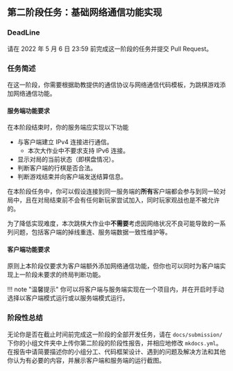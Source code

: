 ## 第二阶段任务：基础网络通信功能实现

### DeadLine

请在 2022 年 5 月 6 日 23:59 前完成这一阶段的任务并提交 Pull Request。

### 任务简述

在这一阶段，你需要根据助教提供的通信协议与网络通信代码模板，为跳棋游戏添加网络通信功能。

#### 服务端功能要求

在本阶段结束时，你的服务端应实现以下功能

+ 与客户端建立 IPv4 连接进行通信。
	- 本次大作业中不要求支持 IPv6 连接。
+ 显示对局的当前状态（即棋盘情况）。
+ 判断客户端的行棋是否合法。
+ 判断游戏结束并向客户端发送结算信息。

在本阶段任务中，你可以假设连接到同一服务端的**所有**客户端都会参与到同一轮对局中，且在对局结束前不会有任何新玩家尝试加入，同时玩家观战也是不被允许的。

为了降低实现难度，本次跳棋大作业中**不需要**考虑因网络状况不良可能导致的一系列问题，包括客户端的掉线重连、服务端数据一致性维护等。

#### 客户端功能要求

原则上本阶段仅要求为客户端额外添加网络通信功能，但你也可以同时为客户端实现上一阶段未要求的终局判断功能。

!!! note "温馨提示"
	你可以将客户端与服务端实现在一个项目内，并在开启时手动选择以客户端模式运行或以服务端模式运行。


### 阶段性总结

无论你是否在截止时间前完成这一阶段的全部开发任务，请在 `docs/submission/` 下你的小组文件夹中上传你第二阶段的阶段性报告，并相应地修改 `mkdocs.yml`。在报告中请简要描述你的小组分工、代码框架设计、遇到的问题及解决方法和其他你认为有必要的内容，并展示客户端和服务端的运行截图。
